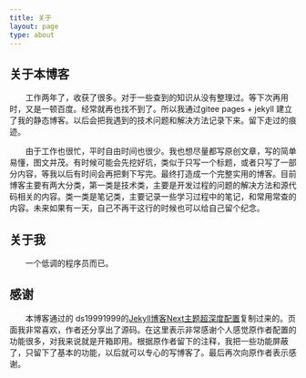 ```yaml
---
title: 关于
layout: page
type: about
---
```


## 关于本博客
　　工作两年了，收获了很多。对于一些查到的知识从没有整理过。等下次再用时，又是一顿百度。经常就再也找不到了。所以我通过gitee pages + jekyll 建立了我的静态博客。以后会把我遇到的技术问题和解决方法记录下来。留下走过的痕迹。

　　由于工作也很忙，平时自由时间也很少。我也想尽量都写原创文章，写的简单易懂，图文并茂。有时候可能会先挖好坑，类似于只写一个标题，或者只写了一部分内容，等我以后有时间会再把剩下写完。最终打造成一个完整实用的博客。目前博客主要有两大分类，第一类是技术类，主要是开发过程的问题的解决方法和源代码相关的内容。类一类是笔记类，主要记录一些学习过程中的笔记，和常用常查的内容。未来如果有一天，自己不再干这行的时候也可以给自己留个纪念。


## 关于我
　　一个低调的程序员而已。


## 感谢
　　本博客通过的 ds19991999的<a href="https://blog.csdn.net/ds19991999/article/details/81516568" target="_blank">Jekyll博客Next主题超深度配置</a>复制过来的。页面我非常喜欢，作者还分享出了源码。在这里表示非常感谢个人感觉原作者配置的功能很多，对我来说就是开箱即用。根据原作者留下的注释，我把一些功能屏蔽了，只留下了基本的功能，以后就可以专心的写博客了。最后再次向原作者表示感谢。